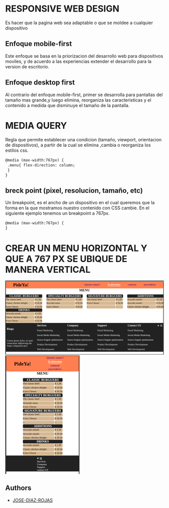 # RESPONSIVE WEB DESIGN
Es hacer que la pagina web sea adaptable o que se moldee  a cualquier dispositivo
## Enfoque mobile-first
Este enfoque se basa en la priorizacion del desarrollo web para  dispositivos moviles, y de acuerdo a las experiencias extender el desarrollo para la version de escritorio.
## Enfoque desktop first
Al contrario del enfoque mobile-first, primer se desarrolla para pantallas del tamaño mas grande,y luego elimina, reorganiza las caracteristicas y el contenido a medida que disminuye el tamaño de la pantalla.

# MEDIA QUERY
Regla que permite establecer una condicion (tamaño, viewport, orientacion de dispositivos), a  partir de  la cual se elimina ,cambia o reorganiza los estilos css.

```
@media (max-width:767px) {
 .menu{ flex-direction: column;
 }   
}
```
## breck point (pixel, resolucion, tamaño, etc)
Un breakpoint, es el ancho de un dispositivo en el cual queremos que la forma en la que mostramos nuestro contenido con CSS cambie. En el siguiente ejemplo tenemos un breakpoint a 767px.

```
@media (max-width:767px) {
}
```
# CREAR UN MENU HORIZONTAL Y QUE A 767 PX SE UBIQUE DE MANERA VERTICAL

![alt text](<Captura desde 2024-05-11 17-50-54.png>)
![alt text](<Captura desde 2024-05-11 17-53-40.png>)

## Authors

- [JOSE-DIAZ-ROJAS](https://github.com/JOSE-DIAZ-ROJAS)